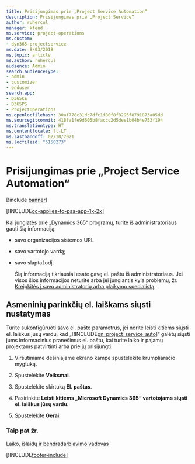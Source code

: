 ```yaml
---
title: Prisijungimas prie „Project Service Automation“
description: Prisijungimas prie „Project Service“
author: ruhercul
manager: kfend
ms.service: project-operations
ms.custom:
- dyn365-projectservice
ms.date: 8/03/2018
ms.topic: article
ms.author: ruhercul
audience: Admin
search.audienceType:
- admin
- customizer
- enduser
search.app:
- D365CE
- D365PS
- ProjectOperations
ms.openlocfilehash: 30af778c31dc7dfc1f80f8f8295f8791873a05dd
ms.sourcegitcommit: 418fa1fe9d605b8faccc2d5dee1b04b4e753f194
ms.translationtype: HT
ms.contentlocale: lt-LT
ms.lasthandoff: 02/10/2021
ms.locfileid: "5150273"
---
```

# <a name="sign-in-to-project-service-automation"></a>Prisijungimas prie „Project Service Automation“

[!include [banner](../includes/psa-now-project-operations.md)]

[!INCLUDE[cc-applies-to-psa-app-1x-2x](../includes/cc-applies-to-psa-app-1x-2x.md)]

Kai jungiatės prie „Dynamics 365“ programų, turite iš administratoriaus gauti šią informaciją:  
  
- savo organizacijos sistemos URL  
  
- savo vartotojo vardą;  
  
- savo slaptažodį.  
  
  Šią informaciją tikriausiai esate gavę el. paštu iš administratoriaus. Jei visos šios informacijos neturite arba jei jungiantis kyla problemų, žr. [Kreipkitės į savo administratorių arba plaikymo specialistą](https://docs.microsoft.com/dynamics365/customerengagement/on-premises/basics/find-administrator-support).  
  
## <a name="set-your-personal-options-to-allow-email"></a>Asmeninių parinkčių el. laiškams siųsti nustatymas  
 Turite sukonfigūruoti savo el. pašto parametrus, jei norite leisti kitiems siųsti el. laiškus jūsų vardu, kad „[!INCLUDE[pn_project_service_auto](../includes/pn-project-service-auto.md)]“ galėtų siųsti jums informacinius pranešimus el. paštu, kai turite laiko ir pajamų projektams patvirtinti arba prie jų prisijungti.  
  
1.  Viršutiniame dešiniajame ekrano kampe spustelėkite krumpliaračio mygtuką.  
  
2.  Spustelėkite **Veiksmai**.  
  
3.  Spustelėkite skirtuką **El. paštas**.  
  
4.  Pasirinkite **Leisti kitiems „Microsoft Dynamics 365“ vartotojams siųsti el. laiškus jūsų vardu**.  
  
5.  Spustelėkite **Gerai**.  
  
### <a name="see-also"></a>Taip pat žr.  
 [Laiko, išlaidų ir bendradarbiavimo vadovas](../psa/time-expense-collaboration-guide.md)


[!INCLUDE[footer-include](../includes/footer-banner.md)]